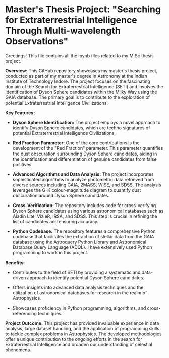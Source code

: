 # **Master's Thesis Project: "Searching for Extraterrestrial Intelligence Through Multi-wavelength Observations"**
Greetings! This file contains all the ipynb files related to my M.Sc thesis project.

**Overview:**
This GitHub repository showcases my master's thesis project, conducted as part of my master's degree in Astronomy at the Indian Institute of Technology Indore. The project focuses on the fascinating domain of the Search for Extraterrestrial Intelligence (SETI) and involves the identification of Dyson Sphere candidates within the Milky Way using the GAIA database. The primary goal is to contribute to the exploration of potential Extraterrestrial Intelligence Civilizations.

**Key Features:**
- **Dyson Sphere Identification:** The project employs a novel approach to identify Dyson Sphere candidates, which are techno signatures of potential Extraterrestrial Intelligence Civilizations.
  
- **Red Fraction Parameter:** One of the core contributions is the development of the "Red Fraction" parameter. This parameter quantifies the dust obscuration surrounding Dyson Sphere candidates, aiding in the identification and differentiation of genuine candidates from false positives.

- **Advanced Algorithms and Data Analysis:** The project incorporates sophisticated algorithms to analyze photometric data retrieved from diverse sources including GAIA, 2MASS, WISE, and SDSS. The analysis leverages the G-K colour-magnitude diagram to quantify dust obscuration around Dyson Sphere candidates.

- **Cross-Verification:** The repository includes code for cross-verifying Dyson Sphere candidates using various astronomical databases such as Aladin Lite, VizieR, IRSA, and SDSS. This step is crucial in refining the list of candidates and ensuring accuracy.

- **Python Codebase:** The repository features a comprehensive Python codebase that facilitates the extraction of stellar data from the GAIA database using the Astroquery Python Library and Astronomical Database Query Language (ADQL). I have extensively used Python programming to work in this project.

**Benefits:**
- Contributes to the field of SETI by providing a systematic and data-driven approach to identify potential Dyson Sphere candidates.
  
- Offers insights into advanced data analysis techniques and the utilization of astronomical databases for research in the realm of Astrophysics.

- Showcases proficiency in Python programming, algorithms, and cross-referencing techniques.

**Project Outcome:**
This project has provided invaluable experience in data analysis, large dataset handling, and the application of programming skills to tackle complex problems in Astrophysics. The developed methodologies offer a unique contribution to the ongoing efforts in the search for Extraterrestrial Intelligence and broaden our understanding of celestial phenomena.

